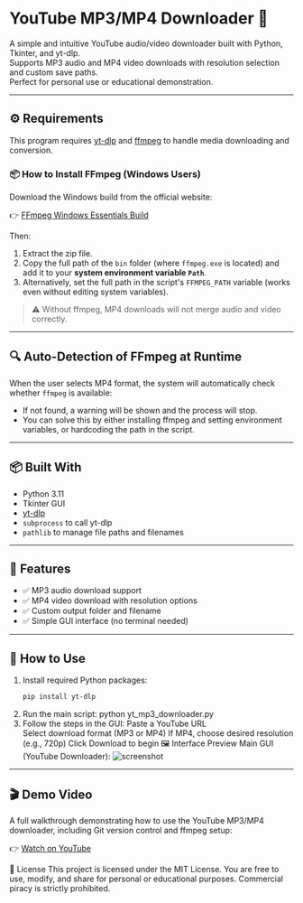 # YouTube MP3/MP4 Downloader 🎵

A simple and intuitive YouTube audio/video downloader built with Python, Tkinter, and yt-dlp.  
Supports MP3 audio and MP4 video downloads with resolution selection and custom save paths.  
Perfect for personal use or educational demonstration.

---

## ⚙️ Requirements

This program requires [yt-dlp](https://github.com/yt-dlp/yt-dlp) and [ffmpeg](https://ffmpeg.org/) to handle media downloading and conversion.

### 📦 How to Install FFmpeg (Windows Users)

Download the Windows build from the official website:

👉 [FFmpeg Windows Essentials Build](https://www.gyan.dev/ffmpeg/builds/ffmpeg-release-essentials.zip)

Then:

1. Extract the zip file.
2. Copy the full path of the `bin` folder (where `ffmpeg.exe` is located) and add it to your **system environment variable `Path`**.
3. Alternatively, set the full path in the script's `FFMPEG_PATH` variable (works even without editing system variables).

> ⚠️ Without ffmpeg, MP4 downloads will not merge audio and video correctly.

---

## 🔍 Auto-Detection of FFmpeg at Runtime

When the user selects MP4 format, the system will automatically check whether `ffmpeg` is available:

- If not found, a warning will be shown and the process will stop.
- You can solve this by either installing ffmpeg and setting environment variables, or hardcoding the path in the script.

---

## 📦 Built With

- Python 3.11
- Tkinter GUI
- [yt-dlp](https://github.com/yt-dlp/yt-dlp)
- `subprocess` to call yt-dlp
- `pathlib` to manage file paths and filenames

---

## 🌟 Features

- ✅ MP3 audio download support
- ✅ MP4 video download with resolution options
- ✅ Custom output folder and filename
- ✅ Simple GUI interface (no terminal needed)

---

## 🚀 How to Use

1. Install required Python packages:
   ```bash
   pip install yt-dlp
2. Run the main script:
   python yt_mp3_downloader.py
3. Follow the steps in the GUI:
   Paste a YouTube URL  
   Select download format (MP3 or MP4)
   If MP4, choose desired resolution (e.g., 720p)
   Click Download to begin
🖼️ Interface Preview
Main GUI (YouTube Downloader):
![screenshot](screenshot.png)

---

## 🎬 Demo Video

A full walkthrough demonstrating how to use the YouTube MP3/MP4 downloader, including Git version control and ffmpeg setup:

👉 [Watch on YouTube](https://youtu.be/Pww479_sxQk)

📄 License
This project is licensed under the MIT License.
You are free to use, modify, and share for personal or educational purposes. Commercial piracy is strictly prohibited.
